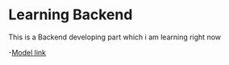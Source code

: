 # Learning Backend

This is a Backend developing part which i am learning right now

-[Model link](https://app.eraser.io/workspace/QLbxWSor94SvNuLcyUvz?origin=share)